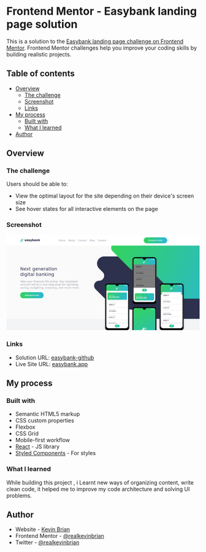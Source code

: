 # Frontend Mentor - Easybank landing page solution

This is a solution to the [Easybank landing page challenge on Frontend Mentor](https://www.frontendmentor.io/challenges/easybank-landing-page-WaUhkoDN). Frontend Mentor challenges help you improve your coding skills by building realistic projects.

## Table of contents

- [Overview](#overview)
  - [The challenge](#the-challenge)
  - [Screenshot](#screenshot)
  - [Links](#links)
- [My process](#my-process)
  - [Built with](#built-with)
  - [What I learned](#what-i-learned)
- [Author](#author)

## Overview

### The challenge

Users should be able to:

- View the optimal layout for the site depending on their device's screen size
- See hover states for all interactive elements on the page

### Screenshot

![](./screenshot1.png)

### Links

- Solution URL: [easybank-github](https://github.com/realkevinbrian/EasyBank-landing-page)
- Live Site URL: [easybank.app](https://easybanking-app.vercel.app/)

## My process

### Built with

- Semantic HTML5 markup
- CSS custom properties
- Flexbox
- CSS Grid
- Mobile-first workflow
- [React](https://reactjs.org/) - JS library
- [Styled Components](https://styled-components.com/) - For styles

### What I learned

While building this project , i Learnt new ways of organizing content, write clean code, it helped me to improve my code architecture and solving UI problems.

## Author

- Website - [Kevin Brian](http://realkevinbrian.netlify.app/)
- Frontend Mentor - [@realkevinbrian](https://www.frontendmentor.io/profile/realkevinbrian)
- Twitter - [@realkevinbrian](https://www.twitter.com/realkevinbrian)
